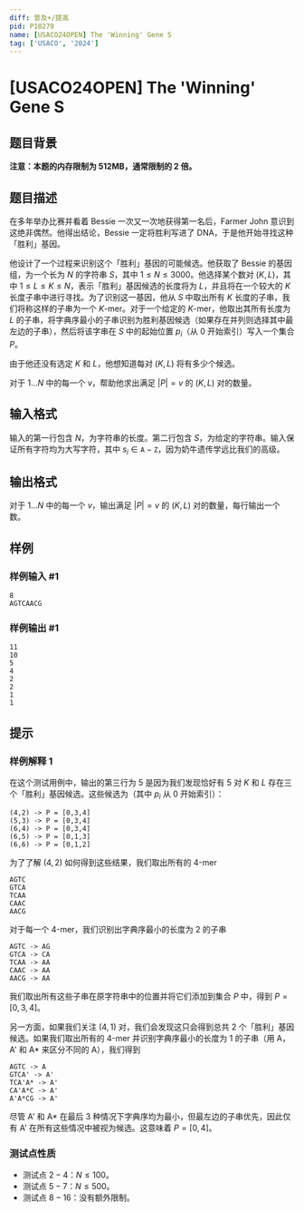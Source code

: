 ```yaml
---
diff: 普及+/提高
pid: P10279
name: [USACO24OPEN] The 'Winning' Gene S
tag: ['USACO', '2024']
---
```

# [USACO24OPEN] The 'Winning' Gene S
## 题目背景

**注意：本题的内存限制为 512MB，通常限制的 2 倍。**
## 题目描述

在多年举办比赛并看着 Bessie 一次又一次地获得第一名后，Farmer John 意识到这绝非偶然。他得出结论，Bessie 一定将胜利写进了 DNA，于是他开始寻找这种「胜利」基因。

他设计了一个过程来识别这个「胜利」基因的可能候选。他获取了 Bessie 的基因组，为一个长为 $N$ 的字符串 $S$，其中 $1\le N\le 3000$。他选择某个数对 $(K,L)$，其中 $1\le L\le K\le N$，表示「胜利」基因候选的长度将为 $L$，并且将在一个较大的 $K$ 长度子串中进行寻找。为了识别这一基因，他从 $S$ 中取出所有 $K$ 长度的子串，我们将称这样的子串为一个 $K$-mer。对于一个给定的 $K$-mer，他取出其所有长度为 $L$ 的子串，将字典序最小的子串识别为胜利基因候选（如果存在并列则选择其中最左边的子串），然后将该字串在 $S$ 中的起始位置 $p_i$（从 $0$ 开始索引）写入一个集合 $P$。

由于他还没有选定 $K$ 和 $L$，他想知道每对 $(K,L)$ 将有多少个候选。

对于 $1\ldots N$ 中的每一个 $v$，帮助他求出满足 $|P|=v$ 的 $(K,L)$ 对的数量。 
## 输入格式

输入的第一行包含 $N$，为字符串的长度。第二行包含 $S$，为给定的字符串。输入保证所有字符均为大写字符，其中 $s_i\in \texttt A-\texttt Z$，因为奶牛遗传学远比我们的高级。
## 输出格式

对于 $1\ldots N$ 中的每一个 $v$，输出满足 $|P|=v$ 的 $(K,L)$ 对的数量，每行输出一个数。

## 样例

### 样例输入 #1
```
8
AGTCAACG
```
### 样例输出 #1
```
11
10
5
4
2
2
1
1
```
## 提示

### 样例解释 1

在这个测试用例中，输出的第三行为 $5$ 是因为我们发现恰好有 $5$ 对 $K$ 和 $L$ 存在三个「胜利」基因候选。这些候选为（其中 $p_i$ 从 $0$ 开始索引）：

```plain
(4,2) -> P = [0,3,4]
(5,3) -> P = [0,3,4]
(6,4) -> P = [0,3,4]
(6,5) -> P = [0,1,3]
(6,6) -> P = [0,1,2]
```

为了了解 $(4,2)$ 如何得到这些结果，我们取出所有的 $4$-mer

```plain
AGTC
GTCA
TCAA
CAAC
AACG
```

对于每一个 $4$-mer，我们识别出字典序最小的长度为 $2$ 的子串

```plain
AGTC -> AG
GTCA -> CA
TCAA -> AA
CAAC -> AA
AACG -> AA
```

我们取出所有这些子串在原字符串中的位置并将它们添加到集合 $P$ 中，得到 $P=[0,3,4]$。

另一方面，如果我们关注 $(4,1)$ 对，我们会发现这只会得到总共 $2$ 个「胜利」基因候选。如果我们取出所有的 $4$-mer 并识别字典序最小的长度为 $1$ 的子串（用 A，A' 和 A* 来区分不同的 A），我们得到

```plain
AGTC -> A
GTCA' -> A'
TCA'A* -> A'
CA'A*C -> A'
A'A*CG -> A'
```

尽管 A' 和 A* 在最后 3 种情况下字典序均为最小，但最左边的子串优先，因此仅有 A' 在所有这些情况中被视为候选。这意味着 $P=[0,4]$。

### 测试点性质

- 测试点 $2-4$：$N\le 100$。
- 测试点 $5-7$：$N\le 500$。
- 测试点 $8-16$：没有额外限制。
